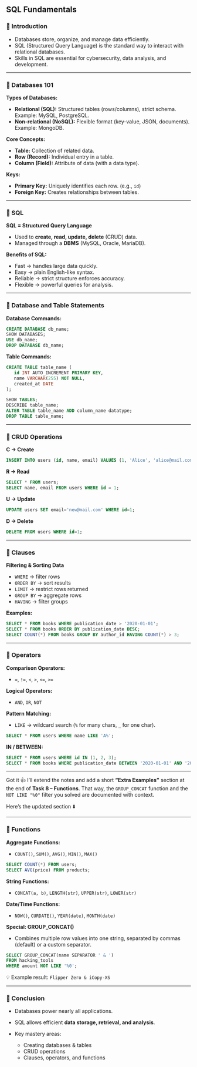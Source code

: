 ## SQL Fundamentals 

### 🔹 Introduction
- Databases store, organize, and manage data efficiently.  
- SQL (Structured Query Language) is the standard way to interact with relational databases.  
- Skills in SQL are essential for cybersecurity, data analysis, and development.

---

### 🔹 Databases 101
**Types of Databases:**
- **Relational (SQL):** Structured tables (rows/columns), strict schema.  
  Example: MySQL, PostgreSQL.  
- **Non-relational (NoSQL):** Flexible format (key-value, JSON, documents).  
  Example: MongoDB.

**Core Concepts:**
- **Table:** Collection of related data.  
- **Row (Record):** Individual entry in a table.  
- **Column (Field):** Attribute of data (with a data type).  

**Keys:**
- **Primary Key:** Uniquely identifies each row. (e.g., `id`)  
- **Foreign Key:** Creates relationships between tables.  

---

### 🔹 SQL
**SQL = Structured Query Language**  
- Used to **create, read, update, delete** (CRUD) data.  
- Managed through a **DBMS** (MySQL, Oracle, MariaDB).  

**Benefits of SQL:**
- Fast → handles large data quickly.  
- Easy → plain English-like syntax.  
- Reliable → strict structure enforces accuracy.  
- Flexible → powerful queries for analysis.  

---

### 🔹 Database and Table Statements
**Database Commands:**
```sql
CREATE DATABASE db_name;
SHOW DATABASES;
USE db_name;
DROP DATABASE db_name;
````

**Table Commands:**

```sql
CREATE TABLE table_name (
   id INT AUTO_INCREMENT PRIMARY KEY,
   name VARCHAR(255) NOT NULL,
   created_at DATE
);

SHOW TABLES;
DESCRIBE table_name;
ALTER TABLE table_name ADD column_name datatype;
DROP TABLE table_name;
```

---

### 🔹 CRUD Operations

**C → Create**

```sql
INSERT INTO users (id, name, email) VALUES (1, 'Alice', 'alice@mail.com');
```

**R → Read**

```sql
SELECT * FROM users;
SELECT name, email FROM users WHERE id = 1;
```

**U → Update**

```sql
UPDATE users SET email='new@mail.com' WHERE id=1;
```

**D → Delete**

```sql
DELETE FROM users WHERE id=1;
```

---

### 🔹 Clauses

**Filtering & Sorting Data**

* `WHERE` → filter rows
* `ORDER BY` → sort results
* `LIMIT` → restrict rows returned
* `GROUP BY` → aggregate rows
* `HAVING` → filter groups

**Examples:**

```sql
SELECT * FROM books WHERE publication_date > '2020-01-01';
SELECT * FROM books ORDER BY publication_date DESC;
SELECT COUNT(*) FROM books GROUP BY author_id HAVING COUNT(*) > 3;
```

---

### 🔹 Operators

**Comparison Operators:**

* `=`, `!=`, `<`, `>`, `<=`, `>=`

**Logical Operators:**

* `AND`, `OR`, `NOT`

**Pattern Matching:**

* `LIKE` → wildcard search (`%` for many chars, `_` for one char).

```sql
SELECT * FROM users WHERE name LIKE 'A%';
```

**IN / BETWEEN:**

```sql
SELECT * FROM users WHERE id IN (1, 2, 3);
SELECT * FROM books WHERE publication_date BETWEEN '2020-01-01' AND '2021-01-01';
```

---

Got it 👍 I’ll extend the notes and add a short **“Extra Examples”** section at the end of **Task 8 – Functions**. That way, the `GROUP_CONCAT` function and the `NOT LIKE "%0"` filter you solved are documented with context.

Here’s the updated section ⬇️

---

### 🔹 Functions

**Aggregate Functions:**
- `COUNT()`, `SUM()`, `AVG()`, `MIN()`, `MAX()`  
```sql
SELECT COUNT(*) FROM users;
SELECT AVG(price) FROM products;
````

**String Functions:**

* `CONCAT(a, b)`, `LENGTH(str)`, `UPPER(str)`, `LOWER(str)`

**Date/Time Functions:**

* `NOW()`, `CURDATE()`, `YEAR(date)`, `MONTH(date)`

**Special: GROUP\_CONCAT()**

* Combines multiple row values into one string, separated by commas (default) or a custom separator.

```sql
SELECT GROUP_CONCAT(name SEPARATOR ' & ')
FROM hacking_tools
WHERE amount NOT LIKE '%0';
```

💡 Example result:
`Flipper Zero & iCopy-XS`

---

### 🔹 Conclusion

* Databases power nearly all applications.
* SQL allows efficient **data storage, retrieval, and analysis**.
* Key mastery areas:

  * Creating databases & tables
  * CRUD operations
  * Clauses, operators, and functions

